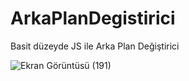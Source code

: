 # ArkaPlanDegistirici
Basit düzeyde JS ile Arka Plan Değiştirici

![Ekran Görüntüsü (191)](https://user-images.githubusercontent.com/99426464/198129267-68debc74-44fa-4aa9-84a1-eeb10bec14b7.png)
